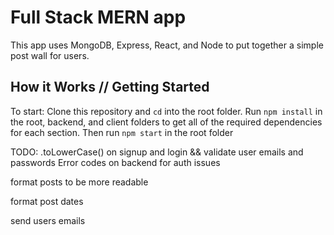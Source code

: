 # Full Stack MERN app

This app uses MongoDB, Express, React, and Node to put together a simple post wall for users.

## How it Works // Getting Started

To start: Clone this repository and `cd` into the root folder. Run `npm install` in the root, backend, and client folders to get all of the required dependencies for each section. Then run `npm start` in the root folder

TODO:
.toLowerCase() on signup and login && validate user emails and passwords
Error codes on backend for auth issues

format posts to be more readable

format post dates

send users emails
